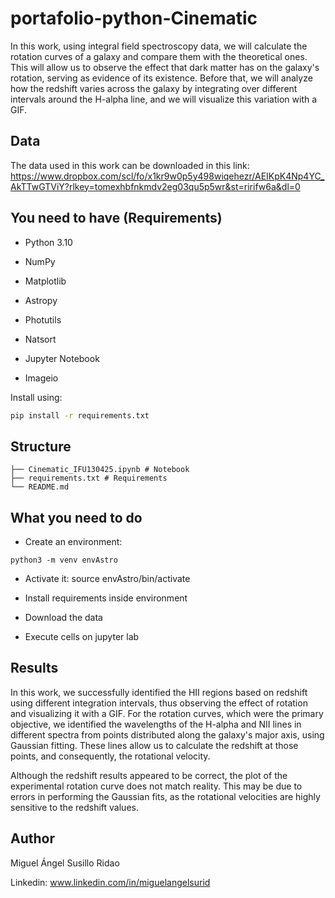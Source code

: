 # portafolio-python-Cinematic

In this work, using integral field spectroscopy data, we will calculate the rotation curves of a galaxy and compare them with the theoretical ones. This will allow us to observe the effect that dark matter has on the galaxy's rotation, serving as evidence of its existence. Before that, we will analyze how the redshift varies across the galaxy by integrating over different intervals around the H-alpha line, and we will visualize this variation with a GIF.

## Data

The data used in this work can be downloaded in this link: https://www.dropbox.com/scl/fo/x1kr9w0p5y498wiqehezr/AEIKpK4Np4YC_AkTTwGTViY?rlkey=tomexhbfnkmdv2eg03qu5p5wr&st=ririfw6a&dl=0

## You need to have (Requirements)

- Python 3.10

- NumPy

- Matplotlib 

- Astropy 

- Photutils

- Natsort 

- Jupyter Notebook

- Imageio

Install using:

```bash
pip install -r requirements.txt
```

## Structure
```
├── Cinematic_IFU130425.ipynb # Notebook 
├── requirements.txt # Requirements
└── README.md
```

## What you need to do

- Create an environment:
```
python3 -m venv envAstro
```
- Activate it:
source envAstro/bin/activate

- Install requirements inside environment
  
- Download the data

- Execute cells on jupyter lab

## Results

In this work, we successfully identified the HII regions based on redshift using different integration intervals, thus observing the effect of rotation and visualizing it with a GIF. For the rotation curves, which were the primary objective, we identified the wavelengths of the H-alpha and NII lines in different spectra from points distributed along the galaxy's major axis, using Gaussian fitting. These lines allow us to calculate the redshift at those points, and consequently, the rotational velocity.

Although the redshift results appeared to be correct, the plot of the experimental rotation curve does not match reality. This may be due to errors in performing the Gaussian fits, as the rotational velocities are highly sensitive to the redshift values.

## Author

Miguel Ángel Susillo Ridao

Linkedin: www.linkedin.com/in/miguelangelsurid
